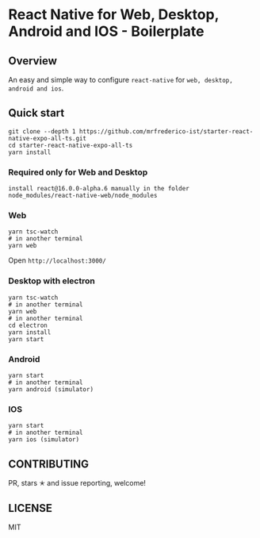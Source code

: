 # React Native for Web, Desktop, Android and IOS - Boilerplate

## Overview

An easy and simple way to configure `react-native` for `web, desktop, android and ios`.

## Quick start
```
git clone --depth 1 https://github.com/mrfrederico-ist/starter-react-native-expo-all-ts.git
cd starter-react-native-expo-all-ts
yarn install
```

### Required only for Web and Desktop
```
install react@16.0.0-alpha.6 manually in the folder node_modules/react-native-web/node_modules
```

### Web
```
yarn tsc-watch
# in another terminal
yarn web
```
Open `http://localhost:3000/`

### Desktop with electron

```
yarn tsc-watch
# in another terminal
yarn web
# in another terminal
cd electron
yarn install
yarn start
```

### Android

```
yarn start
# in another terminal
yarn android (simulator)
```

### IOS

```
yarn start
# in another terminal
yarn ios (simulator)
```

## CONTRIBUTING

PR, stars ✭ and issue reporting, welcome!

## LICENSE

MIT
